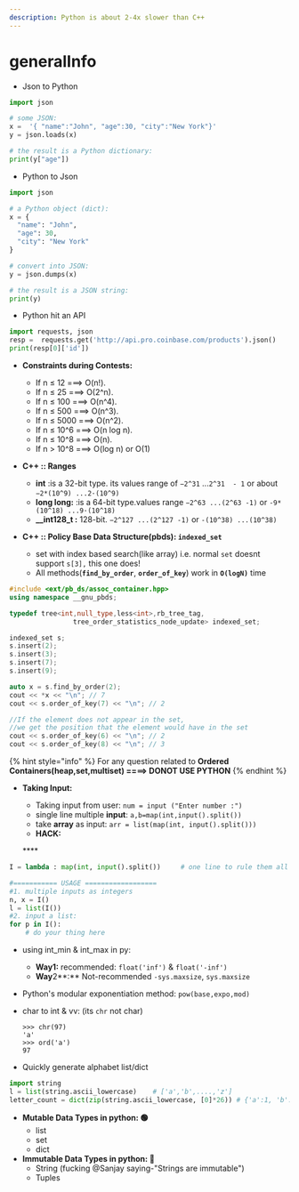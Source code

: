 ```yaml
---
description: Python is about 2-4x slower than C++
---
```


# generalInfo

* Json to Python

```python
import json

# some JSON:
x =  '{ "name":"John", "age":30, "city":"New York"}'
y = json.loads(x)

# the result is a Python dictionary:
print(y["age"])
```

* Python to Json

```python
import json

# a Python object (dict):
x = {
  "name": "John",
  "age": 30,
  "city": "New York"
}

# convert into JSON:
y = json.dumps(x)

# the result is a JSON string:
print(y)
```

* Python hit an API

```python
import requests, json
resp =  requests.get('http://api.pro.coinbase.com/products').json()
print(resp[0]['id'])
```

* **Constraints during Contests:**
  * If n ≤ 12          ===&gt; O\(n!\).
  * If n ≤ 25          ===&gt; O\(2^n\).
  * If n ≤ 100         ===&gt; O\(n^4\).
  * If n ≤ 500         ===&gt; O\(n^3\).
  * If n ≤ 5000        ===&gt; O\(n^2\).
  * If n ≤ 10^6        ===&gt; O\(n log n\).
  * If n ≤ 10^8        ===&gt; O\(n\).
  * If n &gt; 10^8        ===&gt; O\(log n\) or O\(1\)
* **C++ :: Ranges**
  * **int** :is a 32-bit type. its values range of `−2^31` ...`2^31  - 1` or about `−2*(10^9) ...2·(10^9)`
  * **long long:** :is a 64-bit type.values range `−2^63 ...(2^63 -1)` or `-9*(10^18) ...9·(10^18)`
  * **\_\_int128\_t :** 128-bit. `−2^127 ...(2^127 -1)` or `-(10^38) ...(10^38)`
* **C++ :: Policy Base Data Structure\(pbds\): `indexed_set`**

  * set with index based search\(like array\) i.e. normal `set` doesnt support `s[3],` this one does!
  * All methods\(**`find_by_order`**, **`order_of_key`**\) work in **`O(logN)`** time

```cpp
#include <ext/pb_ds/assoc_container.hpp>
using namespace __gnu_pbds;

typedef tree<int,null_type,less<int>,rb_tree_tag,
                tree_order_statistics_node_update> indexed_set;

indexed_set s;
s.insert(2);
s.insert(3);
s.insert(7);
s.insert(9);    

auto x = s.find_by_order(2);
cout << *x << "\n"; // 7    
cout << s.order_of_key(7) << "\n"; // 2

//If the element does not appear in the set,
//we get the position that the element would have in the set  
cout << s.order_of_key(6) << "\n"; // 2
cout << s.order_of_key(8) << "\n"; // 3      
```

{% hint style="info" %}
For any question related to **Ordered Containers\(heap,set,multiset\) ====&gt; DONOT USE PYTHON**
{% endhint %}

* **Taking Input:**

  * Taking input from user: `num = input ("Enter number :")`
  * single line multiple **input**: `a,b=map(int,input().split())`
  * take **array** as input: `arr = list(map(int, input().split()))`
  * **HACK:**

  \*\*\*\*

```python
I = lambda : map(int, input().split())     # one line to rule them all

#=========== USAGE ==================
#1. multiple inputs as integers
n, x = I()
l = list(I())
#2. input a list:
for p in I():
    # do your thing here
```

* using int\_min & int\_max in py:
  * **Way1:** recommended: `float('inf')` & `float('-inf')`
  * **Way**2**:** Not-recommended `-sys.maxsize`, `sys.maxsize`
* Python's modular exponentiation method: `pow(base,expo,mod)`
* char to int & vv: \(its `chr` not char\)

  ```text
  >>> chr(97)
  'a'
  >>> ord('a')
  97
  ```

* Quickly generate alphabet list/dict

```python
import string
l = list(string.ascii_lowercase)    # ['a','b',....,'z']
letter_count = dict(zip(string.ascii_lowercase, [0]*26)) # {'a':1, 'b':1, ...'z':1}
```

* **Mutable Data Types in python: 🟢**
  * list
  * set
  * dict
* **Immutable Data Types in python: 🔴**
  * String                     \(fucking @Sanjay saying-"Strings are immutable"\)
  * Tuples

